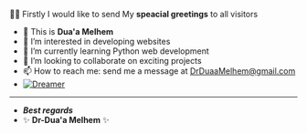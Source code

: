 👋👋 Firstly I would like to send My **speacial greetings** to all visitors 
- 👋 This is **Dua'a Melhem**
- 👀 I’m interested in developing websites
- 🌱 I’m currently learning Python web development
- 💞️ I’m looking to collaborate on exciting projects
- 📫 How to reach me: send me a message at DrDuaaMelhem@gmail.com   
-   [![Dreamer](https://img.youtube.com/vi/IwzkfMmNMpM/0.jpg)](https://www.youtube.com/watch?v=IwzkfMmNMpM)
-   -----------------
-   ***Best regards***
-    ✨ **Dr-Dua'a Melhem** ✨

<!---
doaamelhem96/doaamelhem96 is a ✨ special ✨ repository because its `README.md` (this file) appears on your GitHub profile.
You can click the Preview link to take a look at your changes.
--->
